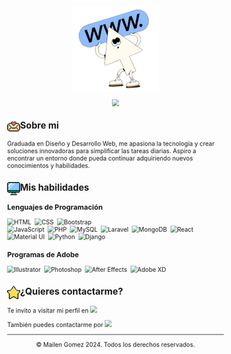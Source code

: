 <div align=center>
  <img src="./animacion.png" alt="Animación retro cursor" height="200">
</div>

<p align="center">
  <a href="https://github.com/DenverCoder1/readme-typing-svg"><img src="https://readme-typing-svg.herokuapp.com?font=Time+New+Roman&color=%23ffffff&size=25&center=true&vCenter=true&width=600&height=100&lines=Hola!+Soy+Mailen+Gomez;Diseñadora+y+Programadora+Web"></a>
</p>

## <p><img src="./mail.png" alt="Icono mail" height="30" align="left">Sobre mi</p>

<p>Graduada en Diseño y Desarrollo Web, me apasiona la tecnología y crear soluciones innovadoras para simplificar
las tareas diarias. Aspiro a encontrar un entorno donde pueda continuar adquiriendo nuevos conocimientos y
habilidades.</p>

## <p><img src="./monitor.png" alt="Icono mail" height="30" align="left">Mis habilidades</p>

### Lenguajes de Programación

![HTML](https://img.shields.io/badge/-HTML-05122A?style=flat&logo=HTML5)&nbsp;
![CSS](https://img.shields.io/badge/-CSS-05122A?style=flat&logo=CSS3&logoColor=1572B6)&nbsp;
![Bootstrap](https://img.shields.io/badge/-Bootstrap-05122A?style=flat&logo=bootstrap&logoColor=563D7C)\
![JavaScript](https://img.shields.io/badge/-JavaScript-05122A?style=flat&logo=javascript)&nbsp;
![PHP](https://img.shields.io/badge/-PHP-05122A?style=flat&logo=php)&nbsp;
![MySQL](https://img.shields.io/badge/-MySQL-05122A?style=flat&logo=mysql)&nbsp;
![Laravel](https://img.shields.io/badge/-Laravel-05122A?style=flat&logo=laravel)&nbsp;
![MongoDB](https://img.shields.io/badge/-MongoDB-05122A?style=flat&logo=mongodb)&nbsp;
![React](https://img.shields.io/badge/-React-05122A?style=flat&logo=react)&nbsp;
![Material UI](https://img.shields.io/badge/-Material_UI-05122A?style=flat&logo=mui)&nbsp;
![Python](https://img.shields.io/badge/-Python-05122A?style=flat&logo=python)&nbsp;
![Django](https://img.shields.io/badge/-Django-05122A?style=flat&logo=django&logoColor=092E20)&nbsp;

### Programas de Adobe

![Illustrator](https://img.shields.io/badge/-Illustrator-05122A?style=flat&logo=adobe-illustrator)&nbsp;
![Photoshop](https://img.shields.io/badge/-Photoshop-05122A?style=flat&logo=adobe-photoshop)&nbsp;
![After Effects](https://img.shields.io/badge/-After_Effects-05122A?style=flat&logo=adobe-after-effects)&nbsp;
![Adobe XD](https://img.shields.io/badge/-Adobe_XD-05122A?style=flat&logo=adobe-xd)&nbsp;

## <p><img src="./star.png" alt="Icono mail" height="30" align="left">¿Quieres contactarme?</p>
<p>Te invito a visitar mi perfil en <a target="_blank" href="https://www.linkedin.com/in/mailen-gomez19"><img src="https://img.shields.io/badge/-LinkedIn-05122A?style=flat&logo=Linkedin"></img></a></p>
<p>También puedes contactarme por <a target="_blank" href="mailto:maichu19.mg@gmail.com"><img src="https://img.shields.io/badge/-Gmail-05122A?style=flat&logo=Gmail"></img></a></p> 

------

<p align="center">&copy; Mailen Gomez 2024. Todos los derechos reservados.</p>
